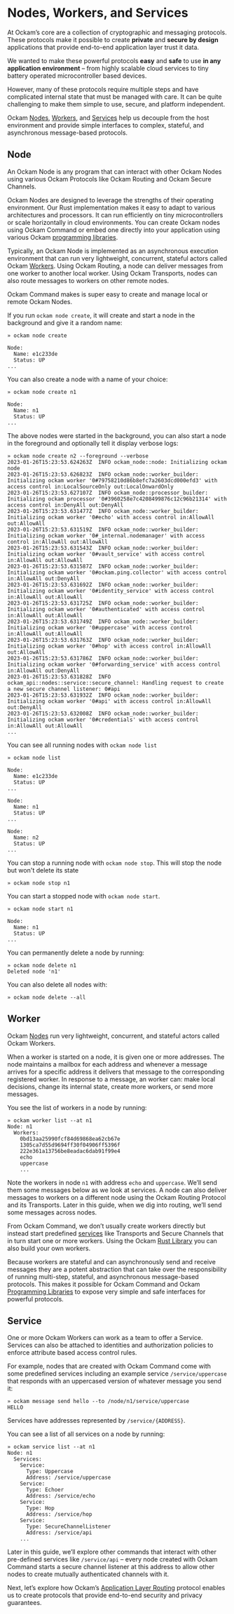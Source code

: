 # Nodes, Workers, and Services

At Ockam’s core are a collection of cryptographic and messaging protocols. These protocols make it possible to create **private** and **secure by design** applications that provide end-to-end application layer trust it data.

We wanted to make these powerful protocols **easy** and **safe** to use **in any application environment** – from highly scalable cloud services to tiny battery operated microcontroller based devices.

However, many of these protocols require multiple steps and have complicated internal state that must be managed with care. It can be quite challenging to make them simple to use, secure, and platform independent.

Ockam [Nodes](nodes.md#node), [Workers](nodes.md#worker), and [Services](nodes.md#service) help us decouple from the host environment and provide simple interfaces to complex, stateful, and asynchronous message-based protocols.

## Node

An Ockam Node is any program that can interact with other Ockam Nodes using various Ockam Protocols like Ockam Routing and Ockam Secure Channels.

Ockam Nodes are designed to leverage the strengths of their operating environment. Our Rust implementation makes it easy to adapt to various architectures and processors. It can run efficiently on tiny microcontrollers or scale horizontally in cloud environments. You can create Ockam nodes using Ockam Command or embed one directly into your application using various Ockam [programming libraries](broken-reference).

Typically, an Ockam Node is implemented as an asynchronous execution environment that can run very lightweight, concurrent, stateful actors called Ockam [Workers](nodes.md#worker). Using Ockam Routing, a node can deliver messages from one worker to another local worker. Using Ockam Transports, nodes can also route messages to workers on other remote nodes.

Ockam Command makes is super easy to create and manage local or remote Ockam Nodes.

If you run `ockam node create`, it will create and start a node in the background and give it a random name:

```
» ockam node create

Node:
  Name: e1c233de
  Status: UP
...
```

You can also create a node with a name of your choice:

```
» ockam node create n1

Node:
  Name: n1
  Status: UP
...
```

The above nodes were started in the background, you can also start a node in the foreground and optionally tell it display verbose logs:

```
» ockam node create n2 --foreground --verbose
2023-01-26T15:23:53.624263Z  INFO ockam_node::node: Initializing ockam node
2023-01-26T15:23:53.626823Z  INFO ockam_node::worker_builder: Initializing ockam worker '0#79758210d86b8efc7a2603dcd000efd3' with access control in:LocalSourceOnly out:LocalOnwardOnly
2023-01-26T15:23:53.627107Z  INFO ockam_node::processor_builder: Initializing ockam processor '0#3960258e7c4208499876c12c96b21314' with access control in:DenyAll out:DenyAll
2023-01-26T15:23:53.631477Z  INFO ockam_node::worker_builder: Initializing ockam worker '0#echo' with access control in:AllowAll out:AllowAll
2023-01-26T15:23:53.631519Z  INFO ockam_node::worker_builder: Initializing ockam worker '0#_internal.nodemanager' with access control in:AllowAll out:AllowAll
2023-01-26T15:23:53.631543Z  INFO ockam_node::worker_builder: Initializing ockam worker '0#vault_service' with access control in:AllowAll out:AllowAll
2023-01-26T15:23:53.631587Z  INFO ockam_node::worker_builder: Initializing ockam worker '0#ockam.ping.collector' with access control in:AllowAll out:DenyAll
2023-01-26T15:23:53.631692Z  INFO ockam_node::worker_builder: Initializing ockam worker '0#identity_service' with access control in:AllowAll out:AllowAll
2023-01-26T15:23:53.631725Z  INFO ockam_node::worker_builder: Initializing ockam worker '0#authenticated' with access control in:AllowAll out:AllowAll
2023-01-26T15:23:53.631749Z  INFO ockam_node::worker_builder: Initializing ockam worker '0#uppercase' with access control in:AllowAll out:AllowAll
2023-01-26T15:23:53.631763Z  INFO ockam_node::worker_builder: Initializing ockam worker '0#hop' with access control in:AllowAll out:AllowAll
2023-01-26T15:23:53.631786Z  INFO ockam_node::worker_builder: Initializing ockam worker '0#forwarding_service' with access control in:AllowAll out:DenyAll
2023-01-26T15:23:53.631828Z  INFO ockam_api::nodes::service::secure_channel: Handling request to create a new secure channel listener: 0#api
2023-01-26T15:23:53.631932Z  INFO ockam_node::worker_builder: Initializing ockam worker '0#api' with access control in:AllowAll out:DenyAll
2023-01-26T15:23:53.632008Z  INFO ockam_node::worker_builder: Initializing ockam worker '0#credentials' with access control in:AllowAll out:AllowAll
...
```

You can see all running nodes with `ockam node list`

```
» ockam node list

Node:
  Name: e1c233de
  Status: UP
...

Node:
  Name: n1
  Status: UP
...

Node:
  Name: n2
  Status: UP
...
```

You can stop a running node with `ockam node stop`. This will stop the node but won't delete its state

```
» ockam node stop n1
```

You can start a stopped node with `ockam node start`.

```
» ockam node start n1

Node:
  Name: n1
  Status: UP
...
```

You can permanently delete a node by running:

```
» ockam node delete n1
Deleted node 'n1'
```

You can also delete all nodes with:

```
» ockam node delete --all
```

## Worker

Ockam [Nodes](nodes.md#node) run very lightweight, concurrent, and stateful actors called Ockam Workers.

When a worker is started on a node, it is given one or more addresses. The node maintains a mailbox for each address and whenever a message arrives for a specific address it delivers that message to the corresponding registered worker. In response to a message, an worker can: make local decisions, change its internal state, create more workers, or send more messages.

You see the list of workers in a node by running:

```
» ockam worker list --at n1
Node: n1
  Workers:
    0bd13aa25990fcf84d69868ea62cb67e
    1305ca7d55d9694ff30f04906ff5396f
    222e361a13756be8eadac6dab91f99e4
    echo
    uppercase
    ...
```

Note the workers in node `n1` with address `echo` and `uppercase`. We’ll send them some messages below as we look at services. A node can also deliver messages to workers on a different node using the Ockam Routing Protocol and its Transports. Later in this guide, when we dig into routing, we’ll send some messages across nodes.

From Ockam Command, we don’t usually create workers directly but instead start predefined [services](nodes.md#service) like Transports and Secure Channels that in turn start one or more workers. Using the Ockam [Rust Library](broken-reference) you can also build your own workers.

Because workers are stateful and can asynchronously send and receive messages they are a  potent abstraction that can take over the responsibility of running multi-step, stateful, and asynchronous message-based protocols. This makes it possible for Ockam Command and Ockam [Programming Libraries](broken-reference) to expose very simple and safe interfaces for powerful protocols.&#x20;

## Service

One or more Ockam Workers can work as a team to offer a Service. Services can also be attached to identities and authorization policies to enforce attribute based access control rules.

For example, nodes that are created with Ockam Command come with some predefined services including an example service `/service/uppercase` that responds with an uppercased version of whatever message you send it:

```
» ockam message send hello --to /node/n1/service/uppercase
HELLO
```

Services have addresses represented by `/service/{ADDRESS}`.

You can see a list of all services on a node by running:

```
» ockam service list --at n1
Node: n1
  Services:
    Service:
      Type: Uppercase
      Address: /service/uppercase
    Service:
      Type: Echoer
      Address: /service/echo
    Service:
      Type: Hop
      Address: /service/hop
    Service:
      Type: SecureChannelListener
      Address: /service/api
    ...
```

Later in this guide, we’ll explore other commands that interact with other pre-defined services like `/service/api` – every node created with Ockam Command starts a secure channel listener at this address to allow other nodes to create mutually authenticated channels with it.

Next, let’s explore how Ockam’s [Application Layer Routing](routing.md) protocol enables us to create protocols that provide end-to-end security and privacy guarantees.
